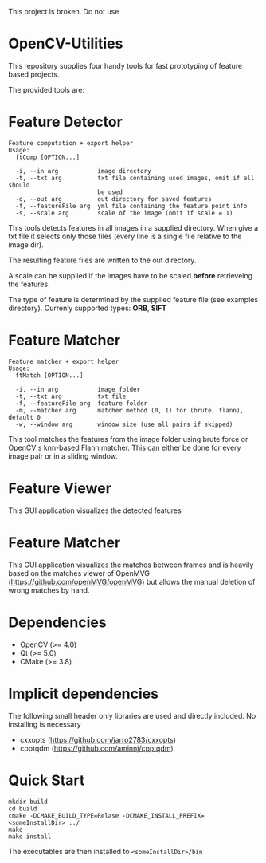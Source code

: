 This project is broken. Do not use
# OpenCV-Utilities
This repository supplies four handy tools for fast prototyping of 
feature based projects.

The provided tools are:
# Feature Detector
```
Feature computation + export helper
Usage:
  ftComp [OPTION...]

  -i, --in arg           image directory
  -t, --txt arg          txt file containing used images, omit if all should
                         be used
  -o, --out arg          out directory for saved features
  -f, --featureFile arg  yml file containing the feature point info
  -s, --scale arg        scale of the image (omit if scale = 1)
```
This tools detects features in all images in a supplied directory. When give a txt file
it selects only those files (every line is a single file relative to the image dir).

The resulting feature files are written to the out directory. 

A scale can be supplied if the images have to be scaled **before** retrieveing the
features. 

The type of feature is determined by the supplied feature file (see examples directory). 
Currenly supported types: **ORB**, **SIFT**

# Feature Matcher
```
Feature matcher + export helper
Usage:
  ftMatch [OPTION...]

  -i, --in arg           image folder
  -t, --txt arg          txt file
  -f, --featureFile arg  feature folder
  -m, --matcher arg      matcher method (0, 1) for (brute, flann), default 0
  -w, --window arg       window size (use all pairs if skipped)
```
This tool matches the features from the image folder using brute force or OpenCV's
knn-based Flann matcher. This can either be done for every image pair or in a sliding
window.


# Feature Viewer
This GUI application visualizes the detected features

# Feature Matcher
This GUI application visualizes the matches between frames and is heavily based on
the matches viewer of OpenMVG (https://github.com/openMVG/openMVG) but allows the
manual deletion of wrong matches by hand. 

# Dependencies
* OpenCV (>= 4.0)
* Qt (>= 5.0)
* CMake (>= 3.8)

# Implicit dependencies
The following small header only libraries are used and directly included. 
No installing is necessary
* cxxopts (https://github.com/jarro2783/cxxopts)
* cpptqdm (https://github.com/aminnj/cpptqdm)

# Quick Start
```
mkdir build 
cd build
cmake -DCMAKE_BUILD_TYPE=Relase -DCMAKE_INSTALL_PREFIX=<someInstallDir> ../
make 
make install
```

The executables are then installed to ``<someInstallDir>/bin``
